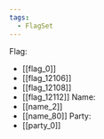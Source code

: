 ```yaml
---
tags:
  - FlagSet
---
```

Flag:
- [[flag_0]]
- [[flag_12106]]
- [[flag_12108]]
- [[flag_12112]]
Name:
- [[name_2]]
- [[name_80]]
Party:
- [[party_0]]
